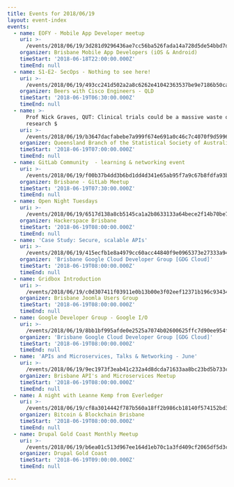 ```yaml
---
title: Events for 2018/06/19
layout: event-index
events:
  - name: EOFY - Mobile App Developer meetup
    uri: >-
      /events/2018/06/19/3d281d9296436ae7cc56ba526fada14a728d5de54bbd7d6adbcaee73e31803bc
    organizer: Brisbane Mobile App Developers (iOS & Android)
    timeStart: '2018-06-18T22:00:00.000Z'
    timeEnd: null
  - name: S1-E2- SecOps - Nothing to see here!
    uri: >-
      /events/2018/06/19/493cc241d502a2a8c6262e41042363537be9e7186b50ca0780456522dcbf3b31
    organizer: Beers with Cisco Engineers - QLD
    timeStart: '2018-06-19T06:30:00.000Z'
    timeEnd: null
  - name: >-
      Prof Nick Graves, QUT: Clinical trials could be a massive waste of
      research $
    uri: >-
      /events/2018/06/19/b3647dacfabebe7a999f674e691a0c46c7c4070f9d59960b6a0621e846115469
    organizer: Queensland Branch of the Statistical Society of Australia
    timeStart: '2018-06-19T07:00:00.000Z'
    timeEnd: null
  - name: GitLab Community  - learning & networking event
    uri: >-
      /events/2018/06/19/f00b37b4dd3b6bd1dd4d341e65ab95f7a9c67b8fdfa93b8b86613e479d63995f
    organizer: Brisbane - GitLab Meetup
    timeStart: '2018-06-19T07:30:00.000Z'
    timeEnd: null
  - name: Open Night Tuesdays
    uri: >-
      /events/2018/06/19/6517d138a8cb5145ca1a2b8633133a64bece2f14b70be7e6f25db2bbaf8adf70
    organizer: Hackerspace Brisbane
    timeStart: '2018-06-19T08:00:00.000Z'
    timeEnd: null
  - name: 'Case Study: Secure, scalable APIs'
    uri: >-
      /events/2018/06/19/415ecfb1e8a4979cc60acc44840f9e0965373e27333a94d29d1091a913b6b95f
    organizer: 'Brisbane Google Cloud Developer Group [GDG Cloud]'
    timeStart: '2018-06-19T08:00:00.000Z'
    timeEnd: null
  - name: Gridbox Introduction
    uri: >-
      /events/2018/06/19/c0d307411f03911e0b13b00e3f02eef12371b196c934345ae9357a5d9a23c709
    organizer: Brisbane Joomla Users Group
    timeStart: '2018-06-19T08:00:00.000Z'
    timeEnd: null
  - name: Google Developer Group - Google I/O
    uri: >-
      /events/2018/06/19/8bb1bf995afde0e2525a7074b02600625ffc7d90ee954f483b57c630b456ca11
    organizer: 'Brisbane Google Cloud Developer Group [GDG Cloud]'
    timeStart: '2018-06-19T08:00:00.000Z'
    timeEnd: null
  - name: 'APIs and Microservices, Talks & Networking - June'
    uri: >-
      /events/2018/06/19/9ec1973f3eab41c232a4d8dcda71633aa8bc23bd5b733c4adb3a165c96b7e218
    organizer: Brisbane API's and Microservices Meetup
    timeStart: '2018-06-19T08:00:00.000Z'
    timeEnd: null
  - name: A night with Leanne Kemp from Everledger
    uri: >-
      /events/2018/06/19/cf8a3014442f787b560a18ff2b986cb18140f574152bd3ed8e31385652d7c05e
    organizer: Bitcoin & Blockchain Brisbane
    timeStart: '2018-06-19T08:00:00.000Z'
    timeEnd: null
  - name: Drupal Gold Coast Monthly Meetup
    uri: >-
      /events/2018/06/19/b6ea01c513d967ee164d1eb70c1a3fd409cf2065df5d3c08dd3cd48315ccb9f4
    organizer: Drupal Gold Coast
    timeStart: '2018-06-19T09:00:00.000Z'
    timeEnd: null

---
```

